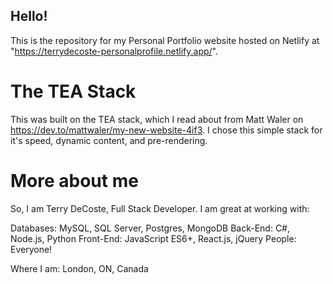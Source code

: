 ## Hello!
This is the repository for my Personal Portfolio website hosted on Netlify at "https://terrydecoste-personalprofile.netlify.app/".

# The TEA Stack
This was built on the TEA stack, which I read about from Matt Waler on https://dev.to/mattwaler/my-new-website-4if3.  I chose this simple stack for it's speed, dynamic content, and pre-rendering.

# More about me
So, I am Terry DeCoste, Full Stack Developer.  I am great at working with:

Databases: MySQL, SQL Server, Postgres, MongoDB
Back-End: C#, Node.js, Python
Front-End: JavaScript ES6+, React.js, jQuery
People: Everyone!

Where I am: London, ON, Canada
